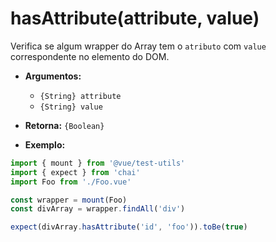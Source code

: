# hasAttribute(attribute, value)

Verifica se algum wrapper do Array tem o `atributo` com `value` correspondente no elemento do DOM.

- **Argumentos:**
  - `{String} attribute`
  - `{String} value`

- **Retorna:** `{Boolean}`

- **Exemplo:**

```js
import { mount } from '@vue/test-utils'
import { expect } from 'chai'
import Foo from './Foo.vue'

const wrapper = mount(Foo)
const divArray = wrapper.findAll('div')

expect(divArray.hasAttribute('id', 'foo')).toBe(true)
```
